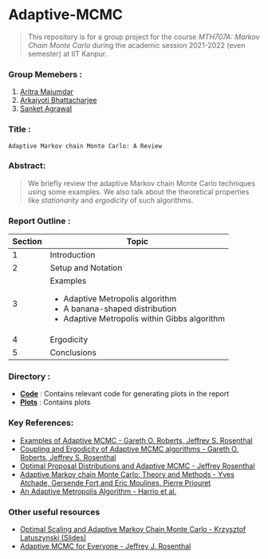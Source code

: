 # Adaptive-MCMC
> This repository is for a group project for the course *MTH707A: Markov Chain Monte Carlo* during the academic session 2021-2022 (even semester) at IIT Kanpur.

### Group Memebers : 
1. [Aritra Majumdar](https://github.com/aritra98-cloud)
2. [Arkajyoti Bhattacharjee](https://github.com/ArkaB-DS)
3. [Sanket Agrawal](https://sites.google.com/view/agrawalsanket)

### Title :
`Adaptive Markov chain Monte Carlo: A Review `

### Abstract:
> We briefly review the adaptive Markov chain Monte Carlo techniques using some examples. We also talk about the theoretical properties like *stationarity* and *ergodicity* of such algorithms.

### Report Outline :

|Section|Topic|
|-------|-----|
|1|Introduction|
|2|Setup and Notation|
|3|Examples<ul><li>Adaptive Metropolis algorithm</li><li>A banana-shaped distribution</li><li> Adaptive Metropolis within Gibbs algorithm</li></ul>|
|4|Ergodicity|<ul><li> Counter-examples</li><li>Diminishing adaptation and Containment</li></ul>
|5|Conclusions|

### Directory :
  + [**Code**](https://github.com/ArkaB-DS/Adaptive-MCMC/tree/main/Code)  : Contains relevant code for generating plots in the report
  + [**Plots**](https://github.com/ArkaB-DS/Adaptive-MCMC/tree/main/Plots) : Contains plots

### Key References:

* [Examples of Adaptive MCMC - Gareth O. Roberts, Jeffrey S. Rosenthal](http://probability.ca/jeff/ftpdir/adaptex.pdf)
* [Coupling and Ergodicity of Adaptive MCMC algorithms - Gareth O. Roberts, Jeffrey S. Rosenthal](http://probability.ca/jeff/ftpdir/adapt.pdf) 
* [Optimal Proposal Distributions and Adaptive MCMC - Jeffrey Rosenthal](http://probability.ca/jeff/ftpdir/galinart.pdf) 
* [Adaptive Markov chain Monte Carlo: Theory and Methods - Yves Atchade, Gersende Fort and Eric Moulines, Pierre Priouret](http://dept.stat.lsa.umich.edu/~yvesa/afmp.pdf)
* [An Adaptive Metropolis Algorithm - Harrio et al.](https://github.com/ArkaB-DS/Adaptive-MCMC/blob/main/References/An%20Adaptive%20Metropolis%20algorithm.pdf)

### Other useful resources

* [Optimal Scaling and Adaptive Markov Chain Monte Carlo - Krzysztof Latuszynski (Slides)](http://www.stats.ox.ac.uk/~evans/CDT/Adaptive.pdf)
* [Adaptive MCMC for Everyone - Jeffrey J. Rosenthal](https://www.youtube.com/watch?v=DwE2-YMQR5Y)
